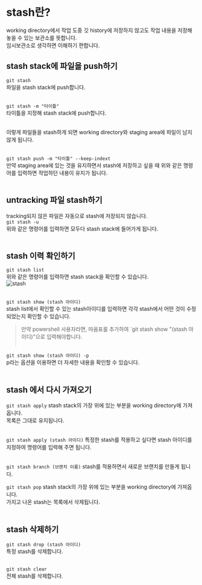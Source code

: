 # stash란?
working directory에서 작업 도중 깃 history에 저장하지 않고도 작업 내용을 저장해 놓을 수 있는 보관소를 뜻합니다.<br>
임시보관소로 생각하면 이해하기 편합니다.<br>

## stash stack에 파일을 push하기
`git stash`<br>
파일을 stash stack에 push합니다.<br><br>

`git stash -m "타이틀"`<br>
타이틀을 지정해 stash stack에 push합니다.<br><br>

이렇게 파일들을 stash하게 되면 working directory와 staging area에 파일이 남지 않게 됩니다.<br><br>

`git stash push -m "타이틀" --keep-indext`<br>
만약 staging area에 있는 것을 유지하면서 stash에 저장하고 싶을 때 위와 같은 명령어를 입력하면 작업하던 내용이 유지가 됩니다.<br><br>

## untracking 파일 stash하기
tracking되지 않은 파일은 자동으로 stash에 저장되지 않습니다.<br>
`git stash -u`<br>
위와 같은 명령어를 입력하면 모두다 stash stack에 들어가게 됩니다.<br><br>

## stash 이력 확인하기
`git stash list`<br>
위와 같은 명령어를 입력하면 stash stack을 확인할 수 있습니다.<br>
![stash](https://user-images.githubusercontent.com/56298540/180947440-7525351c-5dab-4eab-8ee8-53f32c9fbec4.PNG)
<br><br>

`git stash show (stash 아이디)`<br>
stash list에서 확인할 수 있는 stash아이디를 입력하면 각각 stash에서 어떤 것이 수정되었는지 확인할 수 있습니다.<br>
> 만약 powershell 사용자라면, 따옴표를 추가하여 `git stash show "(stash 아이디)"으로 입력해야합니다.<br><br>

`git stash show (stash 아이디) -p`<br>
p라는 옵션을 이용하면 더 자세한 내용을 확인할 수 있습니다.<br><br>

## stash 에서 다시 가져오기
`git stash apply`
stash stack의 가장 위에 있는 부분을 working directory에 가져옵니다.<br>
목록은 그대로 유지됩니다.<br><br>

`git stash apply (stash 아이디)`
특정한 stash를 적용하고 싶다면 stash 아이디를 지정하여 명령어를 입력해 주면 됩니다.<br><br>

`git stash branch (브랜치 이름)`
stash를 적용하면서 새로운 브랜치를 만들게 됩니다.

`git stash pop`
stash stack의 가장 위에 있는 부분을 working directory에 가져옵니다.<br>
가지고 나온 stash는 목록에서 삭제됩니다.<br><br>

## stash 삭제하기
`git stash drop (stash 아이디)`<br>
특정 stash를 삭제합니다.<br><br>

`git stash clear`<br>
전체 stash를 삭제합니다.<br><br>





